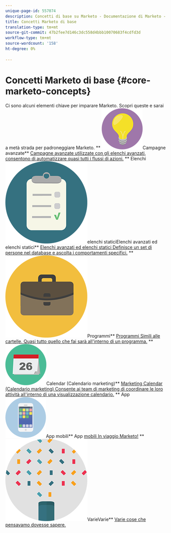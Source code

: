 ```yaml
---
unique-page-id: 557074
description: Concetti di base su Marketo - Documentazione di Marketo - Documentazione del prodotto
title: Concetti Marketo di base
translation-type: tm+mt
source-git-commit: 47b2fee7d146c3dc558d4bbb10070683f4cdfd3d
workflow-type: tm+mt
source-wordcount: '158'
ht-degree: 0%

---
```



# Concetti Marketo di base {#core-marketo-concepts}

Ci sono alcuni elementi chiave per imparare Marketo. Scopri queste e sarai a metà strada per padroneggiare Marketo.
** ![Campagne avanzate](assets/seo-01.png)Campagne avanzate** [Campagne avanzate utilizzate con gli elenchi avanzati, consentono di automatizzare quasi tutti i flussi di azioni.](https://docs.marketo.com/display/DOCS/Smart+Campaigns)     ** Elenchi  ![avanzati ed ](assets/office-35.png)elenchi staticiElenchi avanzati ed elenchi statici**  [Elenchi avanzati ed elenchi statici Definisce un set di persone nel database e ascolta i comportamenti specifici.](https://docs.marketo.com/display/DOCS/Smart+Lists+and+Static+Lists)     **  ![](assets/office-02.png)Programmi**  [Programmi Simili alle cartelle. Quasi tutto quello che fai sarà all&#39;interno di un programma.](https://docs.marketo.com/display/DOCS/Programs)     **  ![Marketing ](assets/office-10.png)Calendar (Calendario marketing)**  [Marketing Calendar (Calendario marketing) Consente ai team di marketing di coordinare le loro attività all&#39;interno di una visualizzazione calendario.](https://docs.marketo.com/display/DOCS/Marketing+Calendar)     ** App  ![mobile ](assets/mobile-apps.png)App mobili** App  [mobili In viaggio Marketo!](core-marketo-concepts/mobile-apps.md)     **  ![](assets/party-11.png)VarieVarie**  [Varie cose che pensavamo dovesse sapere.](https://docs.marketo.com/display/DOCS/Miscellaneous)